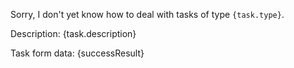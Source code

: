 Sorry, I don't yet know how to deal with tasks of type `{task.type}`.

Description: {task.description}

Task form data:
{successResult}